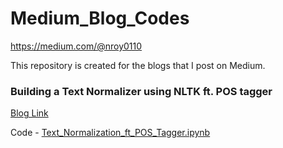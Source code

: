# Medium_Blog_Codes
https://medium.com/@nroy0110


This repository is created for the blogs that I post on Medium.


### Building a Text Normalizer using NLTK ft. POS tagger
[Blog Link](https://towardsdatascience.com/building-a-text-normalizer-using-nltk-ft-pos-tagger-e713e611db8)

Code - [Text_Normalization_ft_POS_Tagger.ipynb](https://github.com/royn5618/Medium_Blog_Codes/blob/master/Text_Normalization_ft_POS_Tagger.ipynb)
